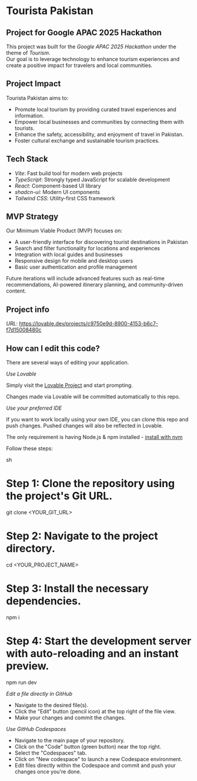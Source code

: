 # Tourista Pakistan

## Project for Google APAC 2025 Hackathon

This project was built for the *Google APAC 2025 Hackathon* under the theme of *Tourism*.  
Our goal is to leverage technology to enhance tourism experiences and create a positive impact for travelers and local communities.

## Project Impact

Tourista Pakistan aims to:
- Promote local tourism by providing curated travel experiences and information.
- Empower local businesses and communities by connecting them with tourists.
- Enhance the safety, accessibility, and enjoyment of travel in Pakistan.
- Foster cultural exchange and sustainable tourism practices.

## Tech Stack

- *Vite*: Fast build tool for modern web projects
- *TypeScript*: Strongly typed JavaScript for scalable development
- *React*: Component-based UI library
- *shadcn-ui*: Modern UI components
- *Tailwind CSS*: Utility-first CSS framework

## MVP Strategy

Our Minimum Viable Product (MVP) focuses on:
- A user-friendly interface for discovering tourist destinations in Pakistan
- Search and filter functionality for locations and experiences
- Integration with local guides and businesses
- Responsive design for mobile and desktop users
- Basic user authentication and profile management

Future iterations will include advanced features such as real-time recommendations, AI-powered itinerary planning, and community-driven content.

## Project info

*URL*: https://lovable.dev/projects/c9750e9d-8900-4153-b6c7-f7d15008480c

## How can I edit this code?

There are several ways of editing your application.

*Use Lovable*

Simply visit the [Lovable Project](https://lovable.dev/projects/c9750e9d-8900-4153-b6c7-f7d15008480c) and start prompting.

Changes made via Lovable will be committed automatically to this repo.

*Use your preferred IDE*

If you want to work locally using your own IDE, you can clone this repo and push changes. Pushed changes will also be reflected in Lovable.

The only requirement is having Node.js & npm installed - [install with nvm](https://github.com/nvm-sh/nvm#installing-and-updating)

Follow these steps:

sh
# Step 1: Clone the repository using the project's Git URL.
git clone <YOUR_GIT_URL>

# Step 2: Navigate to the project directory.
cd <YOUR_PROJECT_NAME>

# Step 3: Install the necessary dependencies.
npm i

# Step 4: Start the development server with auto-reloading and an instant preview.
npm run dev


*Edit a file directly in GitHub*

- Navigate to the desired file(s).
- Click the "Edit" button (pencil icon) at the top right of the file view.
- Make your changes and commit the changes.

*Use GitHub Codespaces*

- Navigate to the main page of your repository.
- Click on the "Code" button (green button) near the top right.
- Select the "Codespaces" tab.
- Click on "New codespace" to launch a new Codespace environment.
- Edit files directly within the Codespace and commit and push your changes once you're done.
